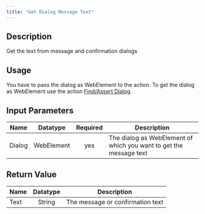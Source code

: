 ```yaml
---
title: "Get Dialog Message Text"
---
```

## Description
Get the text from message and confirmation dialogs

## Usage
You have to pass the dialog as WebElement to the action. To get the dialog as WebElement use the action [Find/Assert Dialog](FindAssert+Dialog).

## Input Parameters
Name | Datatype | Required | Description
---- | :--------: | :--------: | ---------------
Dialog| WebElement | yes | The dialog as WebElement of which you want to get the message text

## Return Value

Name | Datatype | Description
---- | :---------: | ---------------
Text | String | The message or confirmation text
